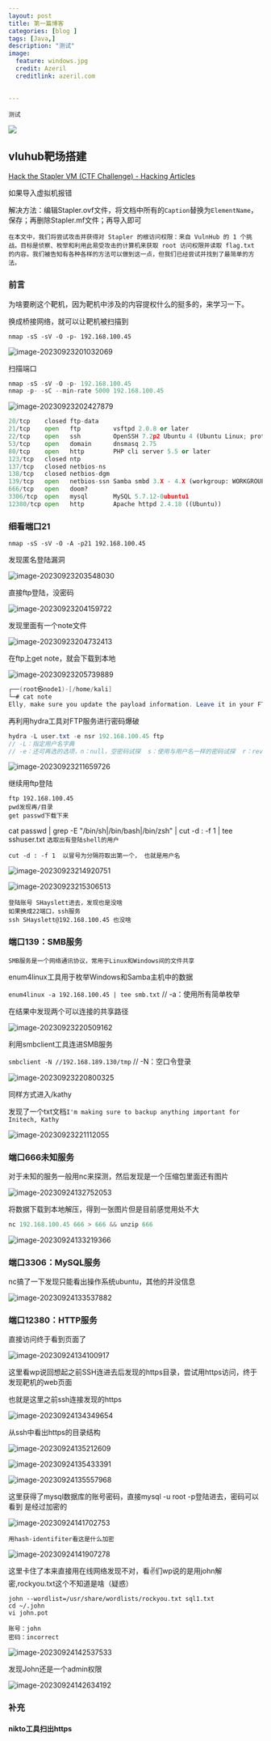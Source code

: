 ```yaml
---
layout: post
title: 第一篇博客
categories: [blog ]
tags: [Java,]
description: "测试"
image:
  feature: windows.jpg
  credit: Azeril
  creditlink: azeril.com
 

---
```


`测试`

![](/img/swirl/11.jpg)

## vluhub靶场搭建

[Hack the Stapler VM (CTF Challenge) - Hacking Articles](https://www.hackingarticles.in/hack-stapler-vm-ctf-challenge/)

如果导入虚拟机报错

解决方法：编辑Stapler.ovf文件，将文档中所有的`Caption`替换为`ElementName`，保存；再删除Stapler.mf文件；再导入即可

```
在本文中，我们将尝试攻击并获得对 Stapler 的根访问权限：来自 VulnHub 的 1 个挑战。目标是侦察、枚举和利用此易受攻击的计算机来获取 root 访问权限并读取 flag.txt 的内容。我们被告知有各种各样的方法可以做到这一点，但我们已经尝试并找到了最简单的方法。
```

### 前言

为啥要刷这个靶机，因为靶机中涉及的内容提权什么的挺多的，来学习一下。

换成桥接网络，就可以让靶机被扫描到

`nmap -sS -sV -O -p- 192.168.100.45`

![image-20230923201032069](C:\Users\c'x'k\AppData\Roaming\Typora\typora-user-images\image-20230923201032069.png)

扫描端口

```java
nmap -sS -sV -O -p- 192.168.100.45
nmap -p- -sC --min-rate 5000 192.168.100.45
```

![image-20230923202427879](C:\Users\c'x'k\AppData\Roaming\Typora\typora-user-images\image-20230923202427879.png)

```python
20/tcp    closed ftp-data
21/tcp    open   ftp         vsftpd 2.0.8 or later
22/tcp    open   ssh         OpenSSH 7.2p2 Ubuntu 4 (Ubuntu Linux; protocol 2.0)
53/tcp    open   domain      dnsmasq 2.75
80/tcp    open   http        PHP cli server 5.5 or later
123/tcp   closed ntp
137/tcp   closed netbios-ns
138/tcp   closed netbios-dgm
139/tcp   open   netbios-ssn Samba smbd 3.X - 4.X (workgroup: WORKGROUP)
666/tcp   open   doom?
3306/tcp  open   mysql       MySQL 5.7.12-0ubuntu1
12380/tcp open   http        Apache httpd 2.4.18 ((Ubuntu))
```

### 细看端口21

```
nmap -sS -sV -O -A -p21 192.168.100.45
```

发现匿名登陆漏洞

![image-20230923203548030](C:\Users\c'x'k\AppData\Roaming\Typora\typora-user-images\image-20230923203548030.png)

直接ftp登陆，没密码

![image-20230923204159722](C:\Users\c'x'k\AppData\Roaming\Typora\typora-user-images\image-20230923204159722.png)

发现里面有一个note文件

![image-20230923204732413](C:\Users\c'x'k\AppData\Roaming\Typora\typora-user-images\image-20230923204732413.png)

在ftp上get note，就会下载到本地

![image-20230923205739889](C:\Users\c'x'k\AppData\Roaming\Typora\typora-user-images\image-20230923205739889.png)

```java
┌──(root㉿node1)-[/home/kali]
└─# cat note    
Elly, make sure you update the payload information. Leave it in your FTP account once your are done, John.
```

再利用hydra工具对FTP服务进行密码爆破

```java
hydra -L user.txt -e nsr 192.168.100.45 ftp
// -L：指定用户名字典
// -e：还可再选的选项，n：null，空密码试探  s：使用与用户名一样的密码试探  r：reverse，使用用户名逆转的密码试探
```

![image-20230923211659726](C:\Users\c'x'k\AppData\Roaming\Typora\typora-user-images\image-20230923211659726.png)

继续用ftp登陆

```
ftp 192.168.100.45
pwd发现再/目录
get passwd下载下来
```

cat passwd | grep -E "/bin/sh|/bin/bash|/bin/zsh" | cut -d : -f 1  | tee sshuser.txt `选取出有登陆shell的用户`

```
cut -d : -f 1  以冒号为分隔符取出第一个， 也就是用户名
```

![image-20230923214920751](C:\Users\c'x'k\AppData\Roaming\Typora\typora-user-images\image-20230923214920751.png)

![image-20230923215306513](C:\Users\c'x'k\AppData\Roaming\Typora\typora-user-images\image-20230923215306513.png)

```
登陆账号 SHayslett进去，发现也是没啥
如果换成22端口，ssh服务
ssh SHayslett@192.168.100.45 也没啥
```

### 端口139：SMB服务

```
SMB服务是一个网络通讯协议，常用于Linux和Windows间的文件共享
```

enum4linux工具用于枚举Windows和Samba主机中的数据

`enum4linux -a 192.168.100.45 | tee smb.txt` // -a：使用所有简单枚举

在结果中发现两个可以连接的共享路径

![image-20230923220509162](C:\Users\c'x'k\AppData\Roaming\Typora\typora-user-images\image-20230923220509162.png)

利用smbclient工具连进SMB服务

`smbclient -N //192.168.189.130/tmp` // -N：空口令登录

![image-20230923220800325](C:\Users\c'x'k\AppData\Roaming\Typora\typora-user-images\image-20230923220800325.png)

同样方式进入/kathy

发现了一个txt文档`I'm making sure to backup anything important for Initech, Kathy`

![image-20230923221112055](C:\Users\c'x'k\AppData\Roaming\Typora\typora-user-images\image-20230923221112055.png)

### 端口666未知服务

对于未知的服务一般用nc来探测，然后发现是一个压缩包里面还有图片

![image-20230924132752053](C:\Users\c'x'k\AppData\Roaming\Typora\typora-user-images\image-20230924132752053.png)

将数据下载到本地解压，得到一张图片但是目前感觉用处不大

```java
nc 192.168.100.45 666 > 666 && unzip 666
```

![image-20230924133219366](C:\Users\c'x'k\AppData\Roaming\Typora\typora-user-images\image-20230924133219366.png)

### 端口3306：MySQL服务

nc搞了一下发现只能看出操作系统ubuntu，其他的并没信息

![image-20230924133537882](C:\Users\c'x'k\AppData\Roaming\Typora\typora-user-images\image-20230924133537882.png)

### 端口12380：HTTP服务

直接访问终于看到页面了

![image-20230924134100917](C:\Users\c'x'k\AppData\Roaming\Typora\typora-user-images\image-20230924134100917.png)

这里看wp说回想起之前SSH连进去后发现的https目录，尝试用https访问，终于发现靶机的web页面

也就是这里之前ssh连接发现的https

![image-20230924134349654](C:\Users\c'x'k\AppData\Roaming\Typora\typora-user-images\image-20230924134349654.png)

从ssh中看出https的目录结构

![image-20230924135212609](C:\Users\c'x'k\AppData\Roaming\Typora\typora-user-images\image-20230924135212609.png)

![image-20230924135433391](C:\Users\c'x'k\AppData\Roaming\Typora\typora-user-images\image-20230924135433391.png)

![image-20230924135557968](C:\Users\c'x'k\AppData\Roaming\Typora\typora-user-images\image-20230924135557968.png)

这里获得了mysql数据库的账号密码，直接mysql -u root -p登陆进去，密码可以看到 是经过加密的

![image-20230924141702753](C:\Users\c'x'k\AppData\Roaming\Typora\typora-user-images\image-20230924141702753.png)

`用hash-identifiter看这是什么加密`

![image-20230924141907278](C:\Users\c'x'k\AppData\Roaming\Typora\typora-user-images\image-20230924141907278.png)

这里卡住了本来直接用在线网络发现不对，看✌们wp说的是用john解密,rockyou.txt这个不知道是啥（疑惑）

```
john --wordlist=/usr/share/wordlists/rockyou.txt sql1.txt
cd ~/.john
vi john.pot
```

```
账号：john
密码：incorrect
```

![image-20230924142537533](C:\Users\c'x'k\AppData\Roaming\Typora\typora-user-images\image-20230924142537533.png)

发现John还是一个admin权限

![image-20230924142634192](C:\Users\c'x'k\AppData\Roaming\Typora\typora-user-images\image-20230924142634192.png)







### 补充

#### nikto工具扫出https